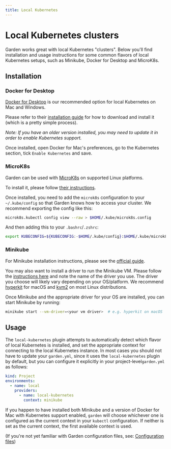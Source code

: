 ```yaml
---
title: Local Kubernetes
---
```

# Local Kubernetes clusters

Garden works great with local Kubernetes "clusters". Below you'll find installation and usage instructions for some
common flavors of local Kubernetes setups, such as Minikube, Docker for Desktop and MicroK8s.

## Installation

### Docker for Desktop

[Docker for Desktop](https://docs.docker.com/engine) is our recommended option for local Kubernetes on Mac and Windows.

Please refer to their [installation guide](https://docs.docker.com/engine/installation/) for how to download and install
it (which is a pretty simple process).

_Note: If you have an older version installed, you may need to update it in
order to enable Kubernetes support._

Once installed, open Docker for Mac's preferences, go to the Kubernetes section,
tick `Enable Kubernetes` and save.

### MicroK8s

Garden can be used with [MicroK8s](https://microk8s.io) on supported Linux platforms.

To install it, please follow [their instructions](https://microk8s.io/docs/).

Once installed, you need to add the `microk8s` configuration to your `~/.kube/config` so that Garden knows how to access your cluster. We recommend exporting the config like this:

```sh
microk8s.kubectl config view --raw > $HOME/.kube/microk8s.config
```

And then adding this to your `.bashrc`/`.zshrc`:

```sh
export KUBECONFIG=${KUBECONFIG:-$HOME/.kube/config}:$HOME/.kube/microk8s.config
```

### Minikube

For Minikube installation instructions, please see the [official guide](https://github.com/kubernetes/minikube#installation).

You may also want to install a driver to run the Minikube VM. Please follow the
[instructions here](https://github.com/kubernetes/minikube/blob/master/docs/drivers.md)
and note the name of the driver you use. The driver you choose will likely vary depending on your
OS/platform. We recommend [hyperkit](https://github.com/kubernetes/minikube/blob/master/docs/drivers.md#hyperkit-driver)
for macOS and [kvm2](https://github.com/kubernetes/minikube/blob/master/docs/drivers.md#kvm2-driver) on most Linux
distributions.

Once Minikube and the appropriate driver for your OS are installed, you can start Minikube by running:

```sh
minikube start --vm-driver=<your vm driver>  # e.g. hyperkit on macOS
```

## Usage

The `local-kubernetes` plugin attempts to automatically detect which flavor of local Kubernetes is installed, and set the appropriate context for connecting to the local Kubernetes instance. In most cases you should not have to update your `garden.yml`, since it uses the `local-kubernetes` plugin by default, but you can configure it explicitly in your project-level`garden.yml` as follows:

```yaml
kind: Project
environments:
  - name: local
    providers:
      - name: local-kubernetes
        context: minikube
```

If you happen to have installed both Minikube and a version of Docker for Mac with Kubernetes support enabled,
`garden` will choose whichever one is configured as the current context in your `kubectl` configuration. If neither
is set as the current context, the first available context is used.

(If you're not yet familiar with Garden configuration files, see:
[Configuration files](../guides/configuration-files.md))
